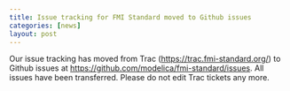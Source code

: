 ```yaml
---
title: Issue tracking for FMI Standard moved to Github issues
categories: [news]
layout: post
---
```


Our issue tracking has moved from Trac (https://trac.fmi-standard.org/) to Github issues at https://github.com/modelica/fmi-standard/issues.
All issues have been transferred. Please do not edit Trac tickets any more. 
